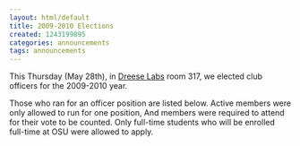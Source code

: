 ```yaml
---
layout: html/default
title: 2009-2010 Elections
created: 1243199895
categories: announcements
tags: announcements
---
```

This Thursday (May 28th), in [Dreese Labs](http://www.osu.edu/map/building.php?building=279) room 317, we elected club officers for the 2009-2010 year.

Those who ran for an officer position are listed below. Active members were only allowed to run for one position, And members were  required to attend for their vote to be counted. Only full-time students who will be enrolled full-time at OSU were allowed to apply.
